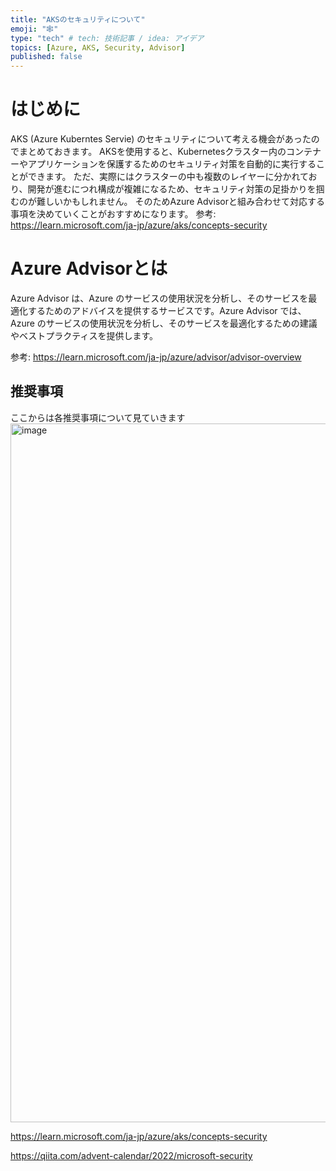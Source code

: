 ```yaml
---
title: "AKSのセキュリティについて"
emoji: "🕸️"
type: "tech" # tech: 技術記事 / idea: アイデア
topics: [Azure, AKS, Security, Advisor]
published: false
---
```


# はじめに
AKS (Azure Kuberntes Servie) のセキュリティについて考える機会があったのでまとめておきます。
AKSを使用すると、Kubernetesクラスター内のコンテナーやアプリケーションを保護するためのセキュリティ対策を自動的に実行することができます。
ただ、実際にはクラスターの中も複数のレイヤーに分かれており、開発が進むにつれ構成が複雑になるため、セキュリティ対策の足掛かりを掴むのが難しいかもしれません。
そのためAzure Advisorと組み合わせて対応する事項を決めていくことがおすすめになります。
参考:
https://learn.microsoft.com/ja-jp/azure/aks/concepts-security

# Azure Advisorとは
Azure Advisor は、Azure のサービスの使用状況を分析し、そのサービスを最適化するためのアドバイスを提供するサービスです。Azure Advisor では、Azure のサービスの使用状況を分析し、そのサービスを最適化するための建議やベストプラクティスを提供します。

参考:
https://learn.microsoft.com/ja-jp/azure/advisor/advisor-overview

## 推奨事項
ここからは各推奨事項について見ていきます
<img width="1118" alt="image" src="https://user-images.githubusercontent.com/12478466/206450590-4a9b94da-0226-442a-ad3b-53c2a6d6f074.png">


https://learn.microsoft.com/ja-jp/azure/aks/concepts-security


https://qiita.com/advent-calendar/2022/microsoft-security
